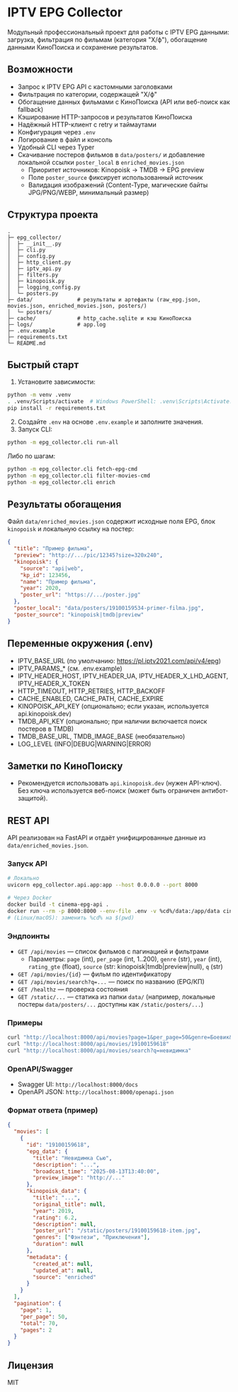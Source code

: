 # IPTV EPG Collector

Модульный профессиональный проект для работы с IPTV EPG данными: загрузка, фильтрация по фильмам (категория "Х/ф"), обогащение данными КиноПоиска и сохранение результатов.

## Возможности
- Запрос к IPTV EPG API с кастомными заголовками
- Фильтрация по категории, содержащей "Х/ф"
- Обогащение данных фильмами с КиноПоиска (API или веб-поиск как fallback)
- Кэширование HTTP-запросов и результатов КиноПоиска
- Надёжный HTTP-клиент с retry и таймаутами
- Конфигурация через `.env`
- Логирование в файл и консоль
- Удобный CLI через Typer
- Скачивание постеров фильмов в `data/posters/` и добавление локальной ссылки `poster_local` в `enriched_movies.json`
  - Приоритет источников: Kinopoisk → TMDB → EPG preview
  - Поле `poster_source` фиксирует использованный источник
  - Валидация изображений (Content-Type, магические байты JPG/PNG/WEBP, минимальный размер)

## Структура проекта
```
.
├─ epg_collector/
│  ├─ __init__.py
│  ├─ cli.py
│  ├─ config.py
│  ├─ http_client.py
│  ├─ iptv_api.py
│  ├─ filters.py
│  ├─ kinopoisk.py
│  ├─ logging_config.py
│  └─ posters.py
├─ data/              # результаты и артефакты (raw_epg.json, movies.json, enriched_movies.json, posters/)
│  └─ posters/
├─ cache/             # http_cache.sqlite и кэш КиноПоиска
├─ logs/              # app.log
├─ .env.example
├─ requirements.txt
└─ README.md
```

## Быстрый старт
1. Установите зависимости:
```bash
python -m venv .venv
. .venv/Scripts/activate  # Windows PowerShell: .venv\Scripts\Activate.ps1
pip install -r requirements.txt
```
2. Создайте `.env` на основе `.env.example` и заполните значения.
3. Запуск CLI:
```bash
python -m epg_collector.cli run-all
```
Либо по шагам:
```bash
python -m epg_collector.cli fetch-epg-cmd
python -m epg_collector.cli filter-movies-cmd
python -m epg_collector.cli enrich
```

## Результаты обогащения
Файл `data/enriched_movies.json` содержит исходные поля EPG, блок `kinopoisk` и локальную ссылку на постер:

```json
{
  "title": "Пример фильма",
  "preview": "http://.../pic/12345?size=320x240",
  "kinopoisk": {
    "source": "api|web",
    "kp_id": 123456,
    "name": "Пример фильма",
    "year": 2020,
    "poster_url": "https://.../poster.jpg"
  },
  "poster_local": "data/posters/19100159534-primer-filma.jpg",
  "poster_source": "kinopoisk|tmdb|preview"
}
```

## Переменные окружения (.env)
- IPTV_BASE_URL (по умолчанию: https://pl.iptv2021.com/api/v4/epg)
- IPTV_PARAMS_* (см. .env.example)
- IPTV_HEADER_HOST, IPTV_HEADER_UA, IPTV_HEADER_X_LHD_AGENT, IPTV_HEADER_X_TOKEN
- HTTP_TIMEOUT, HTTP_RETRIES, HTTP_BACKOFF
- CACHE_ENABLED, CACHE_PATH, CACHE_EXPIRE
- KINOPOISK_API_KEY (опционально; если указан, используется api.kinopoisk.dev)
- TMDB_API_KEY (опционально; при наличии включается поиск постеров в TMDB)
- TMDB_BASE_URL, TMDB_IMAGE_BASE (необязательно)
- LOG_LEVEL (INFO|DEBUG|WARNING|ERROR)

## Заметки по КиноПоиску
- Рекомендуется использовать `api.kinopoisk.dev` (нужен API-ключ). Без ключа используется веб-поиск (может быть ограничен антибот-защитой).

## REST API
API реализован на FastAPI и отдаёт унифицированные данные из `data/enriched_movies.json`.

### Запуск API
```bash
# Локально
uvicorn epg_collector.api.app:app --host 0.0.0.0 --port 8000

# Через Docker
docker build -t cinema-epg-api .
docker run --rm -p 8000:8000 --env-file .env -v %cd%/data:/app/data cinema-epg-api
# (Linux/macOS): заменить %cd% на $(pwd)
```

### Эндпоинты
- `GET /api/movies` — список фильмов с пагинацией и фильтрами
  - Параметры: `page` (int), `per_page` (int, 1..200), `genre` (str), `year` (int), `rating_gte` (float), `source` (str: kinopoisk|tmdb|preview|null), `q` (str)
- `GET /api/movies/{id}` — фильм по идентификатору
- `GET /api/movies/search?q=...` — поиск по названию (EPG/КП)
- `GET /healthz` — проверка состояния
- `GET /static/...` — статика из папки `data/` (например, локальные постеры `data/posters/...` доступны как `/static/posters/...`)

### Примеры
```bash
curl "http://localhost:8000/api/movies?page=1&per_page=50&genre=Боевик&rating_gte=6"
curl "http://localhost:8000/api/movies/19100159618"
curl "http://localhost:8000/api/movies/search?q=невидимка"
```

### OpenAPI/Swagger
- Swagger UI: `http://localhost:8000/docs`
- OpenAPI JSON: `http://localhost:8000/openapi.json`

### Формат ответа (пример)
```json
{
  "movies": [
    {
      "id": "19100159618",
      "epg_data": {
        "title": "Невидимка Сью",
        "description": "...",
        "broadcast_time": "2025-08-13T13:40:00",
        "preview_image": "http://..."
      },
      "kinopoisk_data": {
        "title": "...",
        "original_title": null,
        "year": 2019,
        "rating": 6.2,
        "description": null,
        "poster_url": "/static/posters/19100159618-item.jpg",
        "genres": ["Фэнтези", "Приключения"],
        "duration": null
      },
      "metadata": {
        "created_at": null,
        "updated_at": null,
        "source": "enriched"
      }
    }
  ],
  "pagination": {
    "page": 1,
    "per_page": 50,
    "total": 70,
    "pages": 2
  }
}
```

## Лицензия
MIT
